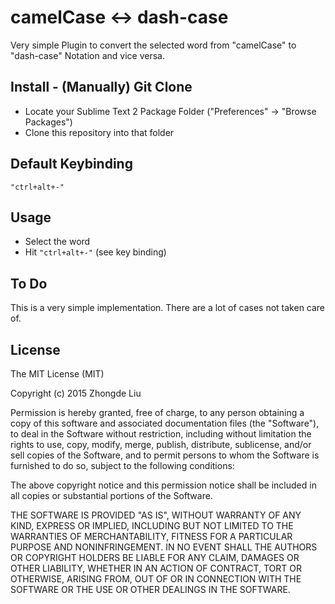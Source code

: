 # camelCase <-> dash-case
Very simple Plugin to convert the selected word from "camelCase" to "dash-case" Notation and vice versa.

## Install - (Manually) Git Clone
- Locate your Sublime Text 2 Package Folder ("Preferences" -> "Browse Packages")
- Clone this repository into that folder

## Default Keybinding
`"ctrl+alt+-"`

## Usage
- Select the word
- Hit `"ctrl+alt+-"` (see key binding)

## To Do
This is a very simple implementation. There are a lot of cases not taken care of.

## License
The MIT License (MIT)

Copyright (c) 2015 Zhongde Liu

Permission is hereby granted, free of charge, to any person obtaining a copy
of this software and associated documentation files (the "Software"), to deal
in the Software without restriction, including without limitation the rights
to use, copy, modify, merge, publish, distribute, sublicense, and/or sell
copies of the Software, and to permit persons to whom the Software is
furnished to do so, subject to the following conditions:

The above copyright notice and this permission notice shall be included in
all copies or substantial portions of the Software.

THE SOFTWARE IS PROVIDED "AS IS", WITHOUT WARRANTY OF ANY KIND, EXPRESS OR
IMPLIED, INCLUDING BUT NOT LIMITED TO THE WARRANTIES OF MERCHANTABILITY,
FITNESS FOR A PARTICULAR PURPOSE AND NONINFRINGEMENT. IN NO EVENT SHALL THE
AUTHORS OR COPYRIGHT HOLDERS BE LIABLE FOR ANY CLAIM, DAMAGES OR OTHER
LIABILITY, WHETHER IN AN ACTION OF CONTRACT, TORT OR OTHERWISE, ARISING FROM,
OUT OF OR IN CONNECTION WITH THE SOFTWARE OR THE USE OR OTHER DEALINGS IN
THE SOFTWARE.
